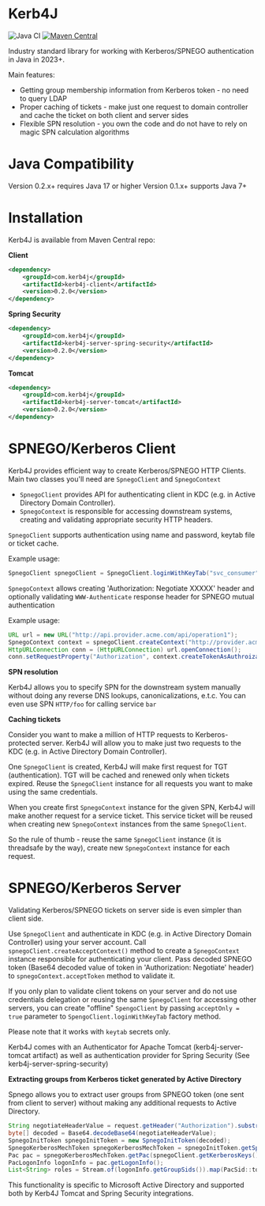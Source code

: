 Kerb4J
========
![Java CI](https://github.com/bedrin/kerb4j/workflows/Java%20CI/badge.svg?branch=develop)
[![Maven Central](https://maven-badges.herokuapp.com/maven-central/com.kerb4j/kerb4j/badge.svg?style=flat)](https://maven-badges.herokuapp.com/maven-central/com.kerb4j/kerb4j)

Industry standard library for working with Kerberos/SPNEGO authentication in Java in 2023+.

Main features:

- Getting group membership information from Kerberos token - no need to query LDAP
- Proper caching of tickets - make just one request to domain controller and cache the ticket on both client and server
  sides
- Flexible SPN resolution - you own the code and do not have to rely on magic SPN calculation algorithms

Java Compatibility
========
Version 0.2.x+ requires Java 17 or higher
Version 0.1.x+ supports Java 7+

Installation
========

Kerb4J is available from Maven Central repo:

**Client**

```xml
<dependency>
    <groupId>com.kerb4j</groupId>
    <artifactId>kerb4j-client</artifactId>
    <version>0.2.0</version>
</dependency>
```

**Spring Security**

```xml
<dependency>
    <groupId>com.kerb4j</groupId>
    <artifactId>kerb4j-server-spring-security</artifactId>
    <version>0.2.0</version>
</dependency>
```

**Tomcat**

```xml
<dependency>
    <groupId>com.kerb4j</groupId>
    <artifactId>kerb4j-server-tomcat</artifactId>
    <version>0.2.0</version>
</dependency>
```

SPNEGO/Kerberos Client
========

Kerb4J provides efficient way to create Kerberos/SPNEGO HTTP Clients. Main two classes you'll need are `SpnegoClient`
and `SpnegoContext`

- `SpnegoClient` provides API for authenticating client in KDC (e.g. in Active Directory Domain Controller).
- `SpnegoContext` is responsible for accessing downstream systems, creating and validating appropriate security HTTP
  headers.

`SpnegoClient` supports authentication using name and password, keytab file or ticket cache.

Example usage:

```java
SpnegoClient spnegoClient = SpnegoClient.loginWithKeyTab("svc_consumer", "/opt/myapp/consumer.keytab");
```

`SpnegoContext` allows creating 'Authorization: Negotiate XXXXX' header and optionally validating `WWW-Authenticate`
response header for SPNEGO mutual authentication

Example usage:

```java
URL url = new URL("http://api.provider.acme.com/api/operation1");
SpnegoContext context = spnegoClient.createContext("http://provider.acme.com"); // Will result in HTTP/provider.acme.com SPN
HttpURLConnection conn = (HttpURLConnection) url.openConnection();
conn.setRequestProperty("Authorization", context.createTokenAsAuthroizationHeader());
```

**SPN resolution**

Kerb4J allows you to specify SPN for the downstream system manually without doing any reverse DNS lookups,
canonicalizations, e.t.c. You can even use SPN `HTTP/foo` for calling service `bar`

**Caching tickets**

Consider you want to make a million of HTTP requests to Kerberos-protected server. Kerb4J will allow you to make just
two requests to the KDC (e.g. in Active Directory Domain Controller).

One `SpnegoClient` is created, Kerb4J will make first request for TGT (authentication). TGT will be cached and renewed
only when tickets expired. Reuse the `SpnegoClient` instance for all requests you want to make using the same
credentials.

When you create first `SpnegoContext` instance for the given SPN, Kerb4J will make another request for a service ticket.
This service ticket will be reused when creating new `SpnegoContext` instances from the same `SpnegoClient`.

So the rule of thumb - reuse the same `SpnegoClient` instance (it is threadsafe by the way), create new `SpnegoContext`
instance for each request.


SPNEGO/Kerberos Server
========

Validating Kerberos/SPNEGO tickets on server side is even simpler than client side.

Use `SpnegoClient` and authenticate in KDC (e.g. in Active Directory Domain Controller) using your server account.
Call `spnegoClient.createAcceptContext()` method to create a `SpnegoContext` instance responsible for authenticating
your client. Pass decoded SPNEGO token (Base64 decoded value of token in 'Authorization: Negotiate' header)
to `spnegoContext.acceptToken` method to validate it.

If you only plan to validate client tokens on your server and do not use credentials delegation or reusing the same `SpnegoClient` for accessing other servers, you can create "offline" `SpengoClient` by passing `acceptOnly = true` parameter to `SpengoClient.loginWithKeyTab` factory method.

Please note that it works with `keytab` secrets only.

Kerb4J comes with an Authenticator for Apache Tomcat (kerb4j-server-tomcat artifact) as well as authentication provider
for Spring Security (See kerb4j-server-spring-security)

**Extracting groups from Kerberos ticket generated by Active Directory**

Spnego allows you to extract user groups from SPNEGO token (one sent from client to server) without making any
additional requests to Active Directory.

```java
String negotiateHeaderValue = request.getHeader("Authorization").substring(10);
byte[] decoded = Base64.decodeBase64(negotiateHeaderValue);
SpnegoInitToken spnegoInitToken = new SpnegoInitToken(decoded);
SpnegoKerberosMechToken spnegoKerberosMechToken = spnegoInitToken.getSpnegoKerberosMechToken();
Pac pac = spnegoKerberosMechToken.getPac(spnegoClient.getKerberosKeys());
PacLogonInfo logonInfo = pac.getLogonInfo();
List<String> roles = Stream.of(logonInfo.getGroupSids()).map(PacSid::toHumanReadableString).collect(Collectors.toList());
```

This functionality is specific to Microsoft Active Directory and supported both by Kerb4J Tomcat and Spring Security
integrations. 